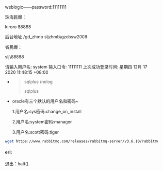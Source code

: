 





weblogic——password:11111111



珠海民爆：

kiroro 88888



后台地址 /gd_zhmb    sljzhmb\gzcbsw2008





省民爆：

slj\88888



请输入用户名:  system
输入口令: 11111111
上次成功登录时间: 星期四 12月 17 2020 11:48:15 +08:00



- >sqlplus /nolog
  >
  >sqlplus

- oracle有三个默认的用户名和密码~

  1.用户名:sys密码:change_on_install

  2.用户名:system密码:manager

  3.用户名:scott密码:tiger



```bash
wget https://www.rabbitmq.com/releases/rabbitmq-server/v3.6.10/rabbitmq-server-3.6.10-1.el8.noarch.rpm
```



#### erl:

退出：halt().

